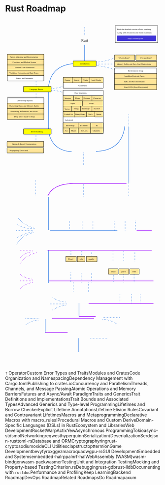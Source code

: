 # Rust Roadmap

<link href="style/main.css" rel="stylesheet">

<svg xmlns="http://www.w3.org/2000/svg" xmlns:xlink="http://www.w3.org/1999/xlink" viewBox="114 164 1349 3053" style="font-family: balsamiq"><path d="M370 1981Q282.6173623453262 1959.3298495166546 223 1887" fill="none" stroke="rgb(43,120,228)" stroke-width="4" stroke-linecap="round" stroke-linejoin="round" stroke-dasharray="0.8 12"></path><path d="M754 2940Q753.9843182390479 2991.8340280064426 754 3056.7794971141675" fill="none" stroke="rgb(43,120,228)" stroke-width="4" stroke-linecap="round" stroke-linejoin="round" stroke-dasharray="undefined"></path><path d="M856.1634036274464 2939.284424534148Q919.3592018825486 2939.027585267256 998.5402181279353 2938.6627039996583" fill="none" stroke="rgb(43,120,228)" stroke-width="4" stroke-linecap="round" stroke-linejoin="round" stroke-dasharray="0.8 12"></path><path d="M462.45735102322453 2888Q558.879652780037 2888 655.3019545368494 2888" fill="none" stroke="rgb(153,0,255)" stroke-width="4" stroke-linecap="round" stroke-linejoin="round" stroke-dasharray="undefined"></path><path d="M462 2772Q461.98431823904787 2823.8340280064426 462 2888.7794971141675" fill="none" stroke="rgb(43,120,228)" stroke-width="4" stroke-linecap="round" stroke-linejoin="round" stroke-dasharray="undefined"></path><path d="M402.8416897816994 2780.353408413874Q344.51742073554163 2783.0594923142744 292.9819881231268 2822.491376173327" fill="none" stroke="rgb(43,120,228)" stroke-width="4" stroke-linecap="round" stroke-linejoin="round" stroke-dasharray="0.8 12"></path><path d="M407.3564720416407 2763.7992067940895Q355.04670294938836 2765.942104849148 289.506625223029 2768.6627039996583" fill="none" stroke="rgb(43,120,228)" stroke-width="4" stroke-linecap="round" stroke-linejoin="round" stroke-dasharray="0.8 12"></path><path d="M521.4573510232245 2768Q703.2364660256287 2768 885.015581028033 2768" fill="none" stroke="rgb(153,0,255)" stroke-width="4" stroke-linecap="round" stroke-linejoin="round" stroke-dasharray="undefined"></path><path d="M758.2544277690694 2750Q828.6350043985511 2750 899.015581028033 2750" fill="none" stroke="rgb(153,0,255)" stroke-width="4" stroke-linecap="round" stroke-linejoin="round" stroke-dasharray="undefined"></path><path d="M963.1535487874855 2774.3336987339526Q1025.55171998833 2774.597801145702 1092.5773069058039 2819.481521333366" fill="none" stroke="rgb(43,120,228)" stroke-width="4" stroke-linecap="round" stroke-linejoin="round" stroke-dasharray="0.8 12"></path><path d="M966.1634036274464 2759.284424534148Q1029.3592018825484 2759.027585267256 1108.5402181279353 2758.6627039996583" fill="none" stroke="rgb(43,120,228)" stroke-width="4" stroke-linecap="round" stroke-linejoin="round" stroke-dasharray="0.8 12"></path><path d="M756 2633Q755.9843182390479 2684.8340280064426 756 2749.7794971141675" fill="none" stroke="rgb(43,120,228)" stroke-width="4" stroke-linecap="round" stroke-linejoin="round" stroke-dasharray="undefined"></path><path d="M635.0793712317483 2652.6821140055463Q583.4607349937739 2656.8890471399313 525.4364760523154 2693.6627039996583" fill="none" stroke="rgb(43,120,228)" stroke-width="4" stroke-linecap="round" stroke-linejoin="round" stroke-dasharray="0.8 12"></path><path d="M636.5842986517288 2622.583565605937Q585.2511366103618 2621.4603373202494 525.4364760523154 2584.6627039996583" fill="none" stroke="rgb(43,120,228)" stroke-width="4" stroke-linecap="round" stroke-linejoin="round" stroke-dasharray="0.8 12"></path><path d="M647.1187905915918 2639.6627039996583Q581.1243014360415 2639.6427381617154 498.43647605231536 2639.6627039996583" fill="none" stroke="rgb(43,120,228)" stroke-width="4" stroke-linecap="round" stroke-linejoin="round" stroke-dasharray="0.8 12"></path><path d="M1287.7888484792786 2635.6627039996583Q1287.8007881932717 2596.1975271364768 1287.7888484792786 2546.749615728162" fill="none" stroke="rgb(43,120,228)" stroke-width="4" stroke-linecap="round" stroke-linejoin="round" stroke-dasharray="0.8 12"></path><path d="M1211.7888484792786 2635.6627039996583Q1211.8007881932717 2596.1975271364768 1211.7888484792786 2546.749615728162" fill="none" stroke="rgb(43,120,228)" stroke-width="4" stroke-linecap="round" stroke-linejoin="round" stroke-dasharray="0.8 12"></path><path d="M1111.7888484792786 2635.6627039996583Q1111.8007881932717 2596.1975271364768 1111.7888484792786 2546.749615728162" fill="none" stroke="rgb(43,120,228)" stroke-width="4" stroke-linecap="round" stroke-linejoin="round" stroke-dasharray="0.8 12"></path><path d="M841.2544277690694 2636Q1121.5013556560707 2636 1401.748283543072 2636" fill="none" stroke="rgb(153,0,255)" stroke-width="4" stroke-linecap="round" stroke-linejoin="round" stroke-dasharray="undefined"></path><path d="M1144.7888484792786 2450.6627039996583Q1144.8007881932717 2411.1975271364768 1144.7888484792786 2361.749615728162" fill="none" stroke="rgb(43,120,228)" stroke-width="4" stroke-linecap="round" stroke-linejoin="round" stroke-dasharray="0.8 12"></path><path d="M1234.7888484792786 2447.6627039996583Q1234.8007881932717 2408.1975271364768 1234.7888484792786 2358.749615728162" fill="none" stroke="rgb(43,120,228)" stroke-width="4" stroke-linecap="round" stroke-linejoin="round" stroke-dasharray="0.8 12"></path><path d="M1054.7888484792786 2443.6627039996583Q1054.8007881932717 2404.1975271364768 1054.7888484792786 2354.749615728162" fill="none" stroke="rgb(43,120,228)" stroke-width="4" stroke-linecap="round" stroke-linejoin="round" stroke-dasharray="0.8 12"></path><g class="clickable-group" data-group-id="100-gui-dev:druid"><rect x="1011.35" y="2333.35" width="84.3" height="47.3" rx="2" fill="rgb(255,229,153)" fill-opacity="1" stroke="rgb(0,0,0)" stroke-width="2.7"></rect><text x="1036" y="2363.5" fill="rgb(0,0,0)" font-style="normal" font-weight="normal" font-size="17px"><tspan>druid</tspan></text></g><g class="clickable-group" data-group-id="101-gui-dev:gtk-rs"><rect x="1102.35" y="2334.35" width="86.3" height="47.3" rx="2" fill="rgb(255,229,153)" fill-opacity="1" stroke="rgb(0,0,0)" stroke-width="2.7"></rect><text x="1124" y="2364.5" fill="rgb(0,0,0)" font-style="normal" font-weight="normal" font-size="17px"><tspan>gtk-rs</tspan></text></g><g class="clickable-group" data-group-id="102-gui-dev:relm"><rect x="1196.35" y="2334.35" width="83.3" height="47.3" rx="2" fill="rgb(255,229,153)" fill-opacity="1" stroke="rgb(0,0,0)" stroke-width="2.7"></rect><text x="1220" y="2364.5" fill="rgb(0,0,0)" font-style="normal" font-weight="normal" font-size="17px"><tspan>relm</tspan></text></g><path d="M838.7888484792786 2533.6627039996583Q838.8007881932716 2494.1975271364768 838.7888484792786 2444.749615728162" fill="none" stroke="rgb(43,120,228)" stroke-width="4" stroke-linecap="round" stroke-linejoin="round" stroke-dasharray="0.8 12"></path><path d="M705.7888484792786 2529.6627039996583Q705.8007881932716 2490.1975271364768 705.7888484792786 2440.749615728162" fill="none" stroke="rgb(43,120,228)" stroke-width="4" stroke-linecap="round" stroke-linejoin="round" stroke-dasharray="0.8 12"></path><path d="M774.7888484792786 2452.6627039996583Q774.8007881932716 2413.1975271364768 774.7888484792786 2363.749615728162" fill="none" stroke="rgb(43,120,228)" stroke-width="4" stroke-linecap="round" stroke-linejoin="round" stroke-dasharray="0.8 12"></path><path d="M864.7888484792786 2449.6627039996583Q864.8007881932716 2410.1975271364768 864.7888484792786 2360.749615728162" fill="none" stroke="rgb(43,120,228)" stroke-width="4" stroke-linecap="round" stroke-linejoin="round" stroke-dasharray="0.8 12"></path><path d="M684.7888484792786 2445.6627039996583Q684.8007881932716 2406.1975271364768 684.7888484792786 2356.749615728162" fill="none" stroke="rgb(43,120,228)" stroke-width="4" stroke-linecap="round" stroke-linejoin="round" stroke-dasharray="0.8 12"></path><path d="M498.7684053373592 2440Q950.2583444402155 2440 1401.748283543072 2440" fill="none" stroke="rgb(153,0,255)" stroke-width="4" stroke-linecap="round" stroke-linejoin="round" stroke-dasharray="undefined"></path><path d="M246.78726083088256 2503.0111918046136Q283.1714966177284 2466.2455354877925 357.92324584081643 2451.980610182584" fill="none" stroke="rgb(153,0,255)" stroke-width="4" stroke-linecap="round" stroke-linejoin="round" stroke-dasharray="0.8 12"></path><path d="M246.78726083088256 2383.703443191008Q290.20089733485577 2421.257738814955 359.5575985615507 2424.562261209366" fill="none" stroke="rgb(153,0,255)" stroke-width="4" stroke-linecap="round" stroke-linejoin="round" stroke-dasharray="0.8 12"></path><path d="M247 2439Q301.98785896360255 2439 357 2439" fill="none" stroke="rgb(153,0,255)" stroke-width="4" stroke-linecap="round" stroke-linejoin="round" stroke-dasharray="0.8 12"></path><path d="M490 2172Q489.96200932434436 2297.573253662477 490 2454.9103192958723" fill="none" stroke="rgb(43,120,228)" stroke-width="4" stroke-linecap="round" stroke-linejoin="round" stroke-dasharray="undefined"></path><path d="M250.05596627235118 2285.6422799469487Q295.43686985896994 2214.1284388882063 390.61030025550286 2192.4841748650924" fill="none" stroke="rgb(153,0,255)" stroke-width="4" stroke-linecap="round" stroke-linejoin="round" stroke-dasharray="0.8 12"></path><path d="M246.78726083088256 2233.3429928834503Q293.3465737698519 2189.014395435564 349.7514822371448 2187.581116702889" fill="none" stroke="rgb(153,0,255)" stroke-width="4" stroke-linecap="round" stroke-linejoin="round" stroke-dasharray="0.8 12"></path><path d="M246 2173Q300.98785896360255 2173 356 2173" fill="none" stroke="rgb(153,0,255)" stroke-width="4" stroke-linecap="round" stroke-linejoin="round" stroke-dasharray="0.8 12"></path><path d="M775.7888484792786 2260.6627039996583Q775.8007881932716 2221.1975271364768 775.7888484792786 2171.749615728162" fill="none" stroke="rgb(43,120,228)" stroke-width="4" stroke-linecap="round" stroke-linejoin="round" stroke-dasharray="0.8 12"></path><path d="M865.7888484792786 2266.6627039996583Q865.8007881932716 2227.1975271364768 865.7888484792786 2177.749615728162" fill="none" stroke="rgb(43,120,228)" stroke-width="4" stroke-linecap="round" stroke-linejoin="round" stroke-dasharray="0.8 12"></path><path d="M685.7888484792786 2262.6627039996583Q685.8007881932716 2223.1975271364768 685.7888484792786 2173.749615728162" fill="none" stroke="rgb(43,120,228)" stroke-width="4" stroke-linecap="round" stroke-linejoin="round" stroke-dasharray="0.8 12"></path><g class="clickable-group" data-group-id="100-database-orm:diesel"><rect x="641.35" y="2225.35" width="91.3" height="47.3" rx="2" fill="rgb(255,229,153)" fill-opacity="1" stroke="rgb(0,0,0)" stroke-width="2.7"></rect><text x="662" y="2254.5" fill="rgb(0,0,0)" font-style="normal" font-weight="normal" font-size="17px"><tspan>Diesel</tspan></text></g><g class="clickable-group" data-group-id="101-database-orm:sqlx"><rect x="741.35" y="2225.35" width="66.3" height="47.3" rx="2" fill="rgb(255,229,153)" fill-opacity="1" stroke="rgb(0,0,0)" stroke-width="2.7"></rect><text x="761" y="2254.5" fill="rgb(0,0,0)" font-style="normal" font-weight="normal" font-size="17px"><tspan>sqlx</tspan></text></g><g class="clickable-group" data-group-id="102-database-orm:rusqlite"><rect x="820.35" y="2225.35" width="92.3" height="47.3" rx="2" fill="rgb(255,229,153)" fill-opacity="1" stroke="rgb(0,0,0)" stroke-width="2.7"></rect><text x="838" y="2254.5" fill="rgb(0,0,0)" font-style="normal" font-weight="normal" font-size="17px"><tspan>rusqlite</tspan></text></g><path d="M1144.7888484792786 2260.6627039996583Q1144.8007881932717 2221.1975271364768 1144.7888484792786 2171.749615728162" fill="none" stroke="rgb(43,120,228)" stroke-width="4" stroke-linecap="round" stroke-linejoin="round" stroke-dasharray="0.8 12"></path><path d="M1241.7888484792786 2266.6627039996583Q1241.8007881932717 2227.1975271364768 1241.7888484792786 2177.749615728162" fill="none" stroke="rgb(43,120,228)" stroke-width="4" stroke-linecap="round" stroke-linejoin="round" stroke-dasharray="0.8 12"></path><path d="M1051.7888484792786 2262.6627039996583Q1051.8007881932717 2223.1975271364768 1051.7888484792786 2173.749615728162" fill="none" stroke="rgb(43,120,228)" stroke-width="4" stroke-linecap="round" stroke-linejoin="round" stroke-dasharray="0.8 12"></path><path d="M483.7684053373592 2173Q935.2583444402155 2173 1386.748283543072 2173" fill="none" stroke="rgb(153,0,255)" stroke-width="4" stroke-linecap="round" stroke-linejoin="round" stroke-dasharray="undefined"></path><path d="M1258.9195998760458 1999Q1322.833941709559 1999 1386.748283543072 1999" fill="none" stroke="rgb(153,0,255)" stroke-width="4" stroke-linecap="round" stroke-linejoin="round" stroke-dasharray="undefined"></path><path d="M1246.7888484792786 1994.662703999658Q1246.8007881932717 1955.1975271364765 1246.7888484792786 1905.7496157281619" fill="none" stroke="rgb(43,120,228)" stroke-width="4" stroke-linecap="round" stroke-linejoin="round" stroke-dasharray="0.8 12"></path><path d="M1156.7888484792786 1997.662703999658Q1156.8007881932717 1958.1975271364765 1156.7888484792786 1908.7496157281619" fill="none" stroke="rgb(43,120,228)" stroke-width="4" stroke-linecap="round" stroke-linejoin="round" stroke-dasharray="0.8 12"></path><path d="M1061.7888484792786 2001.662703999658Q1061.8007881932717 1962.1975271364765 1061.7888484792786 1912.7496157281619" fill="none" stroke="rgb(43,120,228)" stroke-width="4" stroke-linecap="round" stroke-linejoin="round" stroke-dasharray="0.8 12"></path><path d="M876.7888484792786 1997.662703999658Q876.8007881932716 1958.1975271364765 876.7888484792786 1908.7496157281619" fill="none" stroke="rgb(43,120,228)" stroke-width="4" stroke-linecap="round" stroke-linejoin="round" stroke-dasharray="0.8 12"></path><path d="M782.7888484792786 1997.662703999658Q782.8007881932716 1958.1975271364765 782.7888484792786 1908.7496157281619" fill="none" stroke="rgb(43,120,228)" stroke-width="4" stroke-linecap="round" stroke-linejoin="round" stroke-dasharray="0.8 12"></path><path d="M674.7888484792786 1997.662703999658Q674.8007881932716 1958.1975271364765 674.7888484792786 1908.7496157281619" fill="none" stroke="rgb(43,120,228)" stroke-width="4" stroke-linecap="round" stroke-linejoin="round" stroke-dasharray="0.8 12"></path><path d="M1087.661735648691 1998.9077208100184Q829.927823346783 1998.8297465186615 507 1998.9077208100184" fill="none" stroke="rgb(43,120,228)" stroke-width="4" stroke-linecap="round" stroke-linejoin="round" stroke-dasharray="undefined"></path><path d="M357.92324584081643 2019.6917170625015Q254.67529510414943 2044.2153836398602 216 2121" fill="none" stroke="rgb(43,120,228)" stroke-width="4" stroke-linecap="round" stroke-linejoin="round" stroke-dasharray="0.8 12"></path><path d="M353.02018767861347 2013.1543061795646Q283.0666815120215 2023.143346018304 220 2063" fill="none" stroke="rgb(43,120,228)" stroke-width="4" stroke-linecap="round" stroke-linejoin="round" stroke-dasharray="0.8 12"></path><path d="M354 1999Q292.0090794643519 2001.644641968984 212 2001" fill="none" stroke="rgb(43,120,228)" stroke-width="4" stroke-linecap="round" stroke-linejoin="round" stroke-dasharray="0.8 12"></path><path d="M357.92324584081643 1982.1016044856124Q282.7502144594085 1988.3838906729122 216 1947" fill="none" stroke="rgb(43,120,228)" stroke-width="4" stroke-linecap="round" stroke-linejoin="round" stroke-dasharray="0.8 12"></path><path d="M490 1711Q489.96200932434436 1836.5732536624769 490 1993.9103192958723" fill="none" stroke="rgb(43,120,228)" stroke-width="4" stroke-linecap="round" stroke-linejoin="round" stroke-dasharray="undefined"></path><path d="M379.78884847927867 1691.662703999658Q379.80695197783245 1631.8239362799552 379.78884847927867 1556.8489248858714" fill="none" stroke="rgb(43,120,228)" stroke-width="4" stroke-linecap="round" stroke-linejoin="round" stroke-dasharray="0.8 12"></path><path d="M485.82574646249856 1697.4809764123827Q533.5565279246206 1595.2817603796416 699 1592" fill="none" stroke="rgb(153,0,255)" stroke-width="4" stroke-linecap="round" stroke-linejoin="round" stroke-dasharray="undefined"></path><path d="M794.7888484792786 1701.844680721926Q794.8030821431155 1654.797150013699 794.7888484792786 1595.8489248858714" fill="none" stroke="rgb(43,120,228)" stroke-width="4" stroke-linecap="round" stroke-linejoin="round" stroke-dasharray="0.8 12"></path><path d="M674.9195998760458 1592Q920.9597999380229 1592 1167 1592" fill="none" stroke="rgb(153,0,255)" stroke-width="4" stroke-linecap="round" stroke-linejoin="round" stroke-dasharray="undefined"></path><path d="M1188.7888484792786 1695.9786052007807Q1188.803771553315 1646.6523184455075 1188.7888484792786 1584.8489248858714" fill="none" stroke="rgb(43,120,228)" stroke-width="4" stroke-linecap="round" stroke-linejoin="round" stroke-dasharray="0.8 12"></path><path d="M1189 1100Q1188.9349124213584 1315.1385539214548 1189 1584.6965034956197" fill="none" stroke="rgb(43,120,228)" stroke-width="4" stroke-linecap="round" stroke-linejoin="round" stroke-dasharray="undefined"></path><path d="M1154.3216248047888 1093.6846144050496Q1127.8545947489904 1303.3892148522145 905 1312.1384074012913" fill="none" stroke="rgb(43,120,228)" stroke-width="4" stroke-linecap="round" stroke-linejoin="round" stroke-dasharray="undefined"></path><path d="M1188.7888484792786 1093.9786052007807Q1188.803771553315 1044.6523184455075 1188.7888484792786 982.8489248858713" fill="none" stroke="rgb(43,120,228)" stroke-width="4" stroke-linecap="round" stroke-linejoin="round" stroke-dasharray="0.8 12"></path><path d="M795.7888484792786 1427.9786052007807Q795.8037715533152 1378.6523184455075 795.7888484792786 1316.8489248858714" fill="none" stroke="rgb(43,120,228)" stroke-width="4" stroke-linecap="round" stroke-linejoin="round" stroke-dasharray="0.8 12"></path><path d="M493.52211585983116 1152.0361614695616Q529.5470521239776 1303.851434704452 690.4948601868035 1314.8475811346607" fill="none" stroke="rgb(43,120,228)" stroke-width="4" stroke-linecap="round" stroke-linejoin="round" stroke-dasharray="undefined"></path><path d="M381.78884847927867 1247.9786052007807Q381.80377155331524 1198.6523184455075 381.78884847927867 1136.8489248858714" fill="none" stroke="rgb(43,120,228)" stroke-width="4" stroke-linecap="round" stroke-linejoin="round" stroke-dasharray="0.8 12"></path><path d="M492 788Q491.9536530115815 941.1939622744541 492 1133.1384074012913" fill="none" stroke="rgb(43,120,228)" stroke-width="4" stroke-linecap="round" stroke-linejoin="round" stroke-dasharray="undefined"></path><path d="M504.2489525547647 780.4468097498067Q566.0762136000193 779.3512998807404 625.0795576427906 801.7008745116257" fill="none" stroke="rgb(43,120,228)" stroke-width="4" stroke-linecap="round" stroke-linejoin="round" stroke-dasharray="0.8 12"></path><path d="M494.2489525547647 762.4468097498067Q571.2238023047556 767.8334497783549 626.5332310326576 739.1929187473465" fill="none" stroke="rgb(43,120,228)" stroke-width="4" stroke-linecap="round" stroke-linejoin="round" stroke-dasharray="0.8 12"></path><g class="clickable-group done" data-group-id="100-language-basics:data-structures:integers"><rect x="617.35" y="825.35" width="92.3" height="47.3" rx="2" fill="rgb(255,229,153)" fill-opacity="1" stroke="rgb(0,0,0)" stroke-width="2.7"></rect><text x="631" y="854.5" fill="rgb(0,0,0)" font-style="normal" font-weight="normal" font-size="17px"><tspan>Integers</tspan></text></g><g class="clickable-group done" data-group-id="101-language-basics:data-structures:floats"><rect x="708.35" y="825.35" width="77.3" height="47.3" rx="2" fill="rgb(255,229,153)" fill-opacity="1" stroke="rgb(0,0,0)" stroke-width="2.7"></rect><text x="723" y="854.5" fill="rgb(0,0,0)" font-style="normal" font-weight="normal" font-size="17px"><tspan>Floats</tspan></text></g><g class="clickable-group done" data-group-id="102-language-basics:data-structures:boolean"><rect x="783.35" y="825.35" width="86.3" height="47.3" rx="2" fill="rgb(255,229,153)" fill-opacity="1" stroke="rgb(0,0,0)" stroke-width="2.7"></rect><text x="795" y="854.5" fill="rgb(0,0,0)" font-style="normal" font-weight="normal" font-size="17px"><tspan>Boolean</tspan></text></g><g class="clickable-group done" data-group-id="103-language-basics:data-structures:character"><rect x="868.35" y="825.35" width="98.3" height="47.3" rx="2" fill="rgb(255,229,153)" fill-opacity="1" stroke="rgb(0,0,0)" stroke-width="2.7"></rect><text x="880" y="854.5" fill="rgb(0,0,0)" font-style="normal" font-weight="normal" font-size="17px"><tspan>Character</tspan></text></g><path d="M382.78884847927867 882.4468097498067Q382.8188743713787 783.2001156585675 382.78884847927867 658.8489248858713" fill="none" stroke="rgb(43,120,228)" stroke-width="4" stroke-linecap="round" stroke-linejoin="round" stroke-dasharray="0.8 12"></path><path d="M490.3290599928851 752.9533784757213Q512.0599950183354 555.130723671213 730.4011516807963 546.3458813867311" fill="none" stroke="rgb(43,120,228)" stroke-width="4" stroke-linecap="round" stroke-linejoin="round" stroke-dasharray="undefined"></path><path d="M1074 606Q1001.7369878942461 571.8664381308557 876.6666666666666 562" fill="none" stroke="rgb(43,120,228)" stroke-width="4" stroke-linecap="round" stroke-linejoin="round" stroke-dasharray="0.8 12"></path><path d="M1071.3333333333333 494Q998.44314357353 530.5785280649723 892.6666666666666 535.3333333333334" fill="none" stroke="rgb(43,120,228)" stroke-width="4" stroke-linecap="round" stroke-linejoin="round" stroke-dasharray="0.8 12"></path><path d="M1090 551.1591837857379Q1002.7070610865221 551.1327743583116 893.3333333333334 551.1591837857379" fill="none" stroke="rgb(43,120,228)" stroke-width="4" stroke-linecap="round" stroke-linejoin="round" stroke-dasharray="0.8 12"></path><text x="776" y="355.5" fill="rgb(0,0,0)" font-style="normal" font-weight="normal" font-size="32px"><tspan>Rust</tspan></text><g><rect x="1070.35" y="217.35" width="370.3" height="148.3" rx="2" fill="rgb(255,255,255)" fill-opacity="1" stroke="rgb(0,0,0)" stroke-width="2.7"></rect><text x="1087" y="254.5" fill="rgb(0,0,0)" font-style="normal" font-weight="normal" font-size="18px"><tspan>Find the detailed version of this roadmap</tspan></text><g class="clickable-group" data-group-id="ext_link:roadmap.sh"><rect x="1088.35" y="305.35" width="336.3" height="44.3" rx="2" fill="rgb(65,53,214)" fill-opacity="1" stroke="rgb(65,53,214)" stroke-width="2.7"></rect><text x="1179" y="335" fill="rgb(255,255,255)" font-style="normal" font-weight="normal" font-size="18px"><tspan>https://roadmap.sh</tspan></text></g><text x="1087" y="283.5" fill="rgb(0,0,0)" font-style="normal" font-weight="normal" font-size="18px"><tspan>Along with resources and more roadmaps</tspan></text></g><path d="M805 233Q804.9900415173787 265.91647339024644 805 307.1591837857379" fill="none" stroke="rgb(43,120,228)" stroke-width="4" stroke-linecap="round" stroke-linejoin="round" stroke-dasharray="0.8 12"></path><path d="M805 385Q804.9779613492987 457.8459030312667 805 549.118210565488" fill="none" stroke="rgb(43,120,228)" stroke-width="4" stroke-linecap="round" stroke-linejoin="round" stroke-dasharray="undefined"></path><path d="M854.5784149280623 169.15918378573792Q809.9354381636736 169.14567759073944 754 169.15918378573792" fill="none" stroke="rgb(255,255,255)" stroke-width="4" stroke-linecap="round" stroke-linejoin="round" stroke-dasharray="0.8 12"></path><g class="clickable-group done" data-group-id="100-introduction"><rect x="704.35" y="524.35" width="201.3" height="47.3" rx="2" fill="rgb(255,255,0)" fill-opacity="1" stroke="rgb(0,0,0)" stroke-width="2.7"></rect><text x="763" y="554.5" fill="rgb(0,0,0)" font-style="normal" font-weight="normal" font-size="17px"><tspan>Introduction</tspan></text></g><g class="clickable-group done" data-group-id="100-introduction:what-is-rust"><rect x="1064.35" y="472.35" width="177.3" height="47.3" rx="2" fill="rgb(255,229,153)" fill-opacity="1" stroke="rgb(0,0,0)" stroke-width="2.7"></rect><text x="1100" y="503" fill="rgb(0,0,0)" font-style="normal" font-weight="normal" font-size="17px"><tspan>What is Rust?</tspan></text></g><g class="clickable-group done" data-group-id="102-introduction:memory-safety"><rect x="1064.35" y="528.35" width="367.3" height="47.3" rx="2" fill="rgb(255,229,153)" fill-opacity="1" stroke="rgb(0,0,0)" stroke-width="2.7"></rect><text x="1084" y="558" fill="rgb(0,0,0)" font-style="normal" font-weight="normal" font-size="17px"><tspan>Memory Safety and Zero-Cost Abstractions</tspan></text></g><rect x="1064.35" y="585.35" width="367.3" height="186.3" rx="2" fill="rgb(255,255,255)" fill-opacity="1" stroke="rgb(0,0,0)" stroke-width="2.7"></rect><g class="clickable-group done" data-group-id="101-language-basics"><rect x="273.35" y="746.35" width="240.3" height="47.3" rx="2" fill="rgb(255,255,0)" fill-opacity="1" stroke="rgb(0,0,0)" stroke-width="2.7"></rect><text x="327" y="776.5" fill="rgb(0,0,0)" font-style="normal" font-weight="normal" font-size="17px"><tspan>Language Basics</tspan></text></g><g class="clickable-group done" data-group-id="101-introduction:why-rust"><rect x="1250.35" y="472.35" width="181.3" height="47.3" rx="2" fill="rgb(255,229,153)" fill-opacity="1" stroke="rgb(0,0,0)" stroke-width="2.7"></rect><text x="1285" y="503" fill="rgb(0,0,0)" font-style="normal" font-weight="normal" font-size="17px"><tspan>Why use Rust?</tspan></text></g><text x="1183" y="615.5" fill="rgb(0,0,0)" font-style="normal" font-weight="normal" font-size="17px"><tspan>Environment Setup</tspan></text><g class="clickable-group done" data-group-id="103-introduction:installing-rust"><rect x="1064.35" y="633.35" width="367.3" height="47.3" rx="2" fill="rgb(255,229,153)" fill-opacity="1" stroke="rgb(0,0,0)" stroke-width="2.7"></rect><text x="1151" y="662.5" fill="rgb(0,0,0)" font-style="normal" font-weight="normal" font-size="17px"><tspan>Installing Rust and Cargo</tspan></text></g><g class="clickable-group done" data-group-id="104-introduction:ides-and-rust"><rect x="1064.35" y="680.35" width="367.3" height="47.3" rx="2" fill="rgb(255,229,153)" fill-opacity="1" stroke="rgb(0,0,0)" stroke-width="2.7"></rect><text x="1149" y="709.5" fill="rgb(0,0,0)" font-style="normal" font-weight="normal" font-size="17px"><tspan>IDEs and Rust Toolchains</tspan></text></g><g class="clickable-group done" data-group-id="105-introduction:rust-repl"><rect x="1064.35" y="727.35" width="367.3" height="47.3" rx="2" fill="rgb(255,229,153)" fill-opacity="1" stroke="rgb(0,0,0)" stroke-width="2.7"></rect><text x="1149" y="757" fill="rgb(0,0,0)" font-style="normal" font-weight="normal" font-size="17px"><tspan>Rust REPL (Rust Playground)</tspan></text></g><g class="clickable-group done" data-group-id="100-language-basics:syntax"><rect x="132.35" y="651.35" width="318.3" height="47.3" rx="2" fill="rgb(255,255,255)" fill-opacity="1" stroke="rgb(0,0,0)" stroke-width="2.7"></rect><text x="207" y="681.5" fill="rgb(0,0,0)" font-style="normal" font-weight="normal" font-size="17px"><tspan>Syntax and Semantics</tspan></text></g><g class="clickable-group done" data-group-id="101-language-basics:syntax:variables"><rect x="132.35" y="604.35" width="318.3" height="47.3" rx="2" fill="rgb(255,229,153)" fill-opacity="1" stroke="rgb(0,0,0)" stroke-width="2.7"></rect><text x="151" y="635" fill="rgb(0,0,0)" font-style="normal" font-weight="normal" font-size="17px"><tspan>Variables, Constants, and Data Types</tspan></text></g><g class="clickable-group done" data-group-id="102-language-basics:syntax:control-flow"><rect x="132.35" y="557.35" width="318.3" height="47.3" rx="2" fill="rgb(255,229,153)" fill-opacity="1" stroke="rgb(0,0,0)" stroke-width="2.7"></rect><text x="200" y="587.5" fill="rgb(0,0,0)" font-style="normal" font-weight="normal" font-size="17px"><tspan>Control Flow Constructs</tspan></text></g><g class="clickable-group done" data-group-id="103-language-basics:syntax:functions"><rect x="132.35" y="512.35" width="318.3" height="47.3" rx="2" fill="rgb(255,229,153)" fill-opacity="1" stroke="rgb(0,0,0)" stroke-width="2.7"></rect><text x="178" y="542.5" fill="rgb(0,0,0)" font-style="normal" font-weight="normal" font-size="17px"><tspan>Functions and Method Syntax</tspan></text></g><g class="clickable-group done" data-group-id="101-language-basics:ownership"><rect x="132.35" y="845.35" width="318.3" height="47.3" rx="2" fill="rgb(255,255,255)" fill-opacity="1" stroke="rgb(0,0,0)" stroke-width="2.7"></rect><text x="216" y="875.5" fill="rgb(0,0,0)" font-style="normal" font-weight="normal" font-size="17px"><tspan>Onwnership System</tspan></text></g><g class="clickable-group done" data-group-id="100-language-basics:ownership:rules"><rect x="132.35" y="892.35" width="318.3" height="47.3" rx="2" fill="rgb(255,229,153)" fill-opacity="1" stroke="rgb(0,0,0)" stroke-width="2.7"></rect><text x="151" y="922.5" fill="rgb(0,0,0)" font-style="normal" font-weight="normal" font-size="17px"><tspan>Ownership Rules and Memory Safety</tspan></text></g><g class="clickable-group done" data-group-id="101-language-basics:ownership:borrowing"><rect x="132.35" y="939.35" width="318.3" height="47.3" rx="2" fill="rgb(255,229,153)" fill-opacity="1" stroke="rgb(0,0,0)" stroke-width="2.7"></rect><text x="161" y="969.5" fill="rgb(0,0,0)" font-style="normal" font-weight="normal" font-size="17px"><tspan>Borrowing, References, and Slices</tspan></text></g><g class="clickable-group done" data-group-id="102-language-basics:ownership:stack-heap"><rect x="132.35" y="986.35" width="318.3" height="47.3" rx="2" fill="rgb(255,229,153)" fill-opacity="1" stroke="rgb(0,0,0)" stroke-width="2.7"></rect><text x="192" y="1016.5" fill="rgb(0,0,0)" font-style="normal" font-weight="normal" font-size="17px"><tspan>Deep Dive: Stack vs Heap</tspan></text></g><g class="clickable-group done" data-group-id="104-language-basics:syntax:pattern-matching"><rect x="132.35" y="466.35" width="318.3" height="47.3" rx="2" fill="rgb(255,229,153)" fill-opacity="1" stroke="rgb(0,0,0)" stroke-width="2.7"></rect><text x="154" y="497" fill="rgb(0,0,0)" font-style="normal" font-weight="normal" font-size="17px"><tspan>Pattern Matching and Destructuring</tspan></text></g><g class="clickable-group done" data-group-id="103-language-basics:data-structures"><rect x="617.35" y="779.35" width="349.3" height="47.3" rx="2" fill="rgb(255,255,255)" fill-opacity="1" stroke="rgb(0,0,0)" stroke-width="2.7"></rect><text x="717" y="809.5" fill="rgb(0,0,0)" font-style="normal" font-weight="normal" font-size="17px"><tspan>Data Structures</tspan></text></g><g class="clickable-group done" data-group-id="104-language-basics:data-structures:tuple"><rect x="617.35" y="871.35" width="168.3" height="47.3" rx="2" fill="rgb(255,229,153)" fill-opacity="1" stroke="rgb(0,0,0)" stroke-width="2.7"></rect><text x="680" y="900.5" fill="rgb(0,0,0)" font-style="normal" font-weight="normal" font-size="17px"><tspan>Tuple</tspan></text></g><g class="clickable-group done" data-group-id="105-language-basics:data-structures:array"><rect x="785.35" y="872.35" width="181.3" height="47.3" rx="2" fill="rgb(255,229,153)" fill-opacity="1" stroke="rgb(0,0,0)" stroke-width="2.7"></rect><text x="843" y="901" fill="rgb(0,0,0)" font-style="normal" font-weight="normal" font-size="17px"><tspan>Array</tspan></text></g><g class="clickable-group done" data-group-id="112-language-basics:data-structures:stack"><rect x="821.35" y="964.35" width="74.3" height="47.3" rx="2" fill="rgb(255,229,153)" fill-opacity="1" stroke="rgb(0,0,0)" stroke-width="2.7"></rect><text x="836" y="993.5" fill="rgb(0,0,0)" font-style="normal" font-weight="normal" font-size="17px"><tspan>Stack</tspan></text></g><rect x="617.35" y="1011.35" width="350.3" height="127.3" rx="2" fill="rgb(255,255,255)" fill-opacity="1" stroke="rgb(0,0,0)" stroke-width="2.7"></rect><text x="634" y="1045" fill="rgb(0,0,0)" font-style="normal" font-weight="normal" font-size="17px"><tspan>Advanced</tspan></text><g class="clickable-group done" data-group-id="106-language-basics:data-structures:vector"><rect x="617.35" y="917.35" width="76.3" height="47.3" rx="2" fill="rgb(255,229,153)" fill-opacity="1" stroke="rgb(0,0,0)" stroke-width="2.7"></rect><text x="631" y="947" fill="rgb(0,0,0)" font-style="normal" font-weight="normal" font-size="17px"><tspan>Vector</tspan></text></g><g class="clickable-group done" data-group-id="107-language-basics:data-structures:string"><rect x="693.35" y="917.35" width="78.3" height="47.3" rx="2" fill="rgb(255,229,153)" fill-opacity="1" stroke="rgb(0,0,0)" stroke-width="2.7"></rect><text x="710" y="946.5" fill="rgb(0,0,0)" font-style="normal" font-weight="normal" font-size="17px"><tspan>String</tspan></text></g><g class="clickable-group done" data-group-id="108-language-basics:data-structures:hashmap"><rect x="768.35" y="917.35" width="101.3" height="47.3" rx="2" fill="rgb(255,229,153)" fill-opacity="1" stroke="rgb(0,0,0)" stroke-width="2.7"></rect><text x="784" y="946.5" fill="rgb(0,0,0)" font-style="normal" font-weight="normal" font-size="17px"><tspan>Hashmap</tspan></text></g><g class="clickable-group done" data-group-id="109-language-basics:data-structures:hashset"><rect x="868.35" y="917.35" width="98.3" height="47.3" rx="2" fill="rgb(255,229,153)" fill-opacity="1" stroke="rgb(0,0,0)" stroke-width="2.7"></rect><text x="884" y="946.5" fill="rgb(0,0,0)" font-style="normal" font-weight="normal" font-size="17px"><tspan>Hashset</tspan></text></g><g class="clickable-group done" data-group-id="110-language-basics:data-structures:linked-list"><rect x="617.35" y="964.35" width="107.3" height="47.3" rx="2" fill="rgb(255,229,153)" fill-opacity="1" stroke="rgb(0,0,0)" stroke-width="2.7"></rect><text x="628" y="993.5" fill="rgb(0,0,0)" font-style="normal" font-weight="normal" font-size="17px"><tspan>LinkedList</tspan></text></g><g class="clickable-group done" data-group-id="111-language-basics:data-structures:binary-heap"><rect x="714.35" y="964.35" width="107.3" height="47.3" rx="2" fill="rgb(255,229,153)" fill-opacity="1" stroke="rgb(0,0,0)" stroke-width="2.7"></rect><text x="723" y="993.5" fill="rgb(0,0,0)" font-style="normal" font-weight="normal" font-size="17px"><tspan>BinaryHeap</tspan></text></g><g class="clickable-group done" data-group-id="113-language-basics:data-structures:queue"><rect x="893.35" y="964.35" width="74.3" height="47.3" rx="2" fill="rgb(255,229,153)" fill-opacity="1" stroke="rgb(0,0,0)" stroke-width="2.7"></rect><text x="905" y="994" fill="rgb(0,0,0)" font-style="normal" font-weight="normal" font-size="17px"><tspan>Queue</tspan></text></g><g class="clickable-group done" data-group-id="114-language-basics:data-structures:btree-map"><rect x="617.35" y="1062.35" width="132.3" height="47.3" rx="2" fill="rgb(255,229,153)" fill-opacity="1" stroke="rgb(0,0,0)" stroke-width="2.7"></rect><text x="643" y="1091.5" fill="rgb(0,0,0)" font-style="normal" font-weight="normal" font-size="17px"><tspan>BTreeMap</tspan></text></g><g class="clickable-group done" data-group-id="115-language-basics:data-structures:btree-set"><rect x="748.35" y="1062.35" width="109.3" height="47.3" rx="2" fill="rgb(255,229,153)" fill-opacity="1" stroke="rgb(0,0,0)" stroke-width="2.7"></rect><text x="766" y="1091.5" fill="rgb(0,0,0)" font-style="normal" font-weight="normal" font-size="17px"><tspan>BTreeSet</tspan></text></g><g class="clickable-group done" data-group-id="116-language-basics:data-structures:rc"><rect x="857.35" y="1062.35" width="110.3" height="47.3" rx="2" fill="rgb(255,229,153)" fill-opacity="1" stroke="rgb(0,0,0)" stroke-width="2.7"></rect><text x="902" y="1091.5" fill="rgb(0,0,0)" font-style="normal" font-weight="normal" font-size="17px"><tspan>Rc</tspan></text></g><g class="clickable-group done" data-group-id="117-language-basics:data-structures:arc"><rect x="617.35" y="1108.35" width="57.3" height="47.3" rx="2" fill="rgb(255,229,153)" fill-opacity="1" stroke="rgb(0,0,0)" stroke-width="2.7"></rect><text x="633" y="1138" fill="rgb(0,0,0)" font-style="normal" font-weight="normal" font-size="17px"><tspan>Arc</tspan></text></g><g class="clickable-group done" data-group-id="119-language-basics:data-structures:rwlock"><rect x="749.35" y="1108.35" width="107.3" height="47.3" rx="2" fill="rgb(255,229,153)" fill-opacity="1" stroke="rgb(0,0,0)" stroke-width="2.7"></rect><text x="771" y="1137.5" fill="rgb(0,0,0)" font-style="normal" font-weight="normal" font-size="17px"><tspan>RwLock</tspan></text></g><g class="clickable-group done" data-group-id="120-language-basics:data-structures:channels"><rect x="855.35" y="1108.35" width="112.3" height="47.3" rx="2" fill="rgb(255,229,153)" fill-opacity="1" stroke="rgb(0,0,0)" stroke-width="2.7"></rect><text x="875" y="1137.5" fill="rgb(0,0,0)" font-style="normal" font-weight="normal" font-size="17px"><tspan>Channels</tspan></text></g><g class="clickable-group done" data-group-id="118-language-basics:data-structures:mutex"><rect x="674.35" y="1108.35" width="75.3" height="47.3" rx="2" fill="rgb(255,229,153)" fill-opacity="1" stroke="rgb(0,0,0)" stroke-width="2.7"></rect><text x="688" y="1137.5" fill="rgb(0,0,0)" font-style="normal" font-weight="normal" font-size="17px"><tspan>Mutex</tspan></text></g><g class="clickable-group done" data-group-id="100-language-basics:constructs:enums"><rect x="618.35" y="667.35" width="81.3" height="47.3" rx="2" fill="rgb(255,229,153)" fill-opacity="1" stroke="rgb(0,0,0)" stroke-width="2.7"></rect><text x="632" y="696.5" fill="rgb(0,0,0)" font-style="normal" font-weight="normal" font-size="17px"><tspan>Enums</tspan></text></g><g class="clickable-group done" data-group-id="101-language-basics:constructs:structs"><rect x="697.35" y="667.35" width="80.3" height="47.3" rx="2" fill="rgb(255,229,153)" fill-opacity="1" stroke="rgb(0,0,0)" stroke-width="2.7"></rect><text x="711" y="696.5" fill="rgb(0,0,0)" font-style="normal" font-weight="normal" font-size="17px"><tspan>Structs</tspan></text></g><g class="clickable-group done" data-group-id="102-language-basics:constructs:traits"><rect x="775.35" y="667.35" width="75.3" height="47.3" rx="2" fill="rgb(255,229,153)" fill-opacity="1" stroke="rgb(0,0,0)" stroke-width="2.7"></rect><text x="793" y="696.5" fill="rgb(0,0,0)" font-style="normal" font-weight="normal" font-size="17px"><tspan>Traits</tspan></text></g><g class="clickable-group done" data-group-id="103-language-basics:constructs:impl-blocks"><rect x="850.35" y="667.35" width="116.3" height="47.3" rx="2" fill="rgb(255,229,153)" fill-opacity="1" stroke="rgb(0,0,0)" stroke-width="2.7"></rect><text x="864" y="696.5" fill="rgb(0,0,0)" font-style="normal" font-weight="normal" font-size="17px"><tspan>Impl Blocks</tspan></text></g><g class="clickable-group done" data-group-id="102-language-basics:constructs"><rect x="618.35" y="714.35" width="348.3" height="47.3" rx="2" fill="rgb(255,255,255)" fill-opacity="1" stroke="rgb(0,0,0)" stroke-width="2.7"></rect><text x="751" y="744.5" fill="rgb(0,0,0)" font-style="normal" font-weight="normal" font-size="17px"><tspan>Constructs</tspan></text></g><g class="clickable-group done" data-group-id="102-error-handling"><rect x="273.35" y="1115.35" width="240.3" height="47.3" rx="2" fill="rgb(255,255,0)" fill-opacity="1" stroke="rgb(0,0,0)" stroke-width="2.7"></rect><text x="337" y="1145.5" fill="rgb(0,0,0)" font-style="normal" font-weight="normal" font-size="17px"><tspan>Error Handling</tspan></text></g><g class="clickable-group done" data-group-id="100-error-handling:option"><rect x="130.35" y="1224.35" width="318.3" height="47.3" rx="2" fill="rgb(255,229,153)" fill-opacity="1" stroke="rgb(0,0,0)" stroke-width="2.7"></rect><text x="174" y="1254.5" fill="rgb(0,0,0)" font-style="normal" font-weight="normal" font-size="17px"><tspan>Option &amp; Result Enumerations</tspan></text></g><g class="clickable-group done" data-group-id="101-error-handling:propagating"><rect x="130.35" y="1278.35" width="318.3" height="47.3" rx="2" fill="rgb(255,229,153)" fill-opacity="1" stroke="rgb(0,0,0)" stroke-width="2.7"></rect><text x="153" y="1309" fill="rgb(0,0,0)" font-style="normal" font-weight="normal" font-size="17px"><tspan>Propagating Errors and `?` Operator</tspan></text></g><g class="clickable-group done" data-group-id="102-error-handling:custom-error"><rect x="130.35" y="1332.35" width="318.3" height="47.3" rx="2" fill="rgb(255,229,153)" fill-opacity="1" stroke="rgb(0,0,0)" stroke-width="2.7"></rect><text x="174" y="1362.5" fill="rgb(0,0,0)" font-style="normal" font-weight="normal" font-size="17px"><tspan>Custom Error Types and Traits</tspan></text></g><g class="clickable-group done" data-group-id="103-modules-and-crates"><rect x="676.35" y="1288.35" width="240.3" height="47.3" rx="2" fill="rgb(255,255,0)" fill-opacity="1" stroke="rgb(0,0,0)" stroke-width="2.7"></rect><text x="727" y="1318.5" fill="rgb(0,0,0)" font-style="normal" font-weight="normal" font-size="17px"><tspan>Modules and Crates</tspan></text></g><g class="clickable-group done" data-group-id="100-modules-and-crates:code-organization"><rect x="617.35" y="1376.35" width="359.3" height="47.3" rx="2" fill="rgb(255,229,153)" fill-opacity="1" stroke="rgb(0,0,0)" stroke-width="2.7"></rect><text x="652" y="1407" fill="rgb(0,0,0)" font-style="normal" font-weight="normal" font-size="17px"><tspan>Code Organization and Namespacing</tspan></text></g><g class="clickable-group done" data-group-id="101-modules-and-crates:dependency-mgmt"><rect x="617.35" y="1423.35" width="359.3" height="47.3" rx="2" fill="rgb(255,229,153)" fill-opacity="1" stroke="rgb(0,0,0)" stroke-width="2.7"></rect><text x="634" y="1453.5" fill="rgb(0,0,0)" font-style="normal" font-weight="normal" font-size="17px"><tspan>Dependency Management with Cargo.toml</tspan></text></g><g class="clickable-group done" data-group-id="102-modules-and-crates:publishing"><rect x="617.35" y="1470.35" width="359.3" height="47.3" rx="2" fill="rgb(255,229,153)" fill-opacity="1" stroke="rgb(0,0,0)" stroke-width="2.7"></rect><text x="713" y="1501" fill="rgb(0,0,0)" font-style="normal" font-weight="normal" font-size="17px"><tspan>Publishing to crates.io</tspan></text></g><g class="clickable-group done" data-group-id="104-concurrency-parallelism"><rect x="1106.35" y="1062.35" width="277.3" height="47.3" rx="2" fill="rgb(255,255,0)" fill-opacity="1" stroke="rgb(0,0,0)" stroke-width="2.7"></rect><text x="1136" y="1093" fill="rgb(0,0,0)" font-style="normal" font-weight="normal" font-size="17px"><tspan>Concurrency and Parallelism</tspan></text></g><g class="clickable-group done" data-group-id="102-concurrency-parallelism:threads"><rect x="1065.35" y="858.35" width="359.3" height="47.3" rx="2" fill="rgb(255,229,153)" fill-opacity="1" stroke="rgb(0,0,0)" stroke-width="2.7"></rect><text x="1085" y="889" fill="rgb(0,0,0)" font-style="normal" font-weight="normal" font-size="17px"><tspan>Threads, Channels, and Message Passing</tspan></text></g><g class="clickable-group done" data-group-id="101-concurrency-parallelism:atomic-operations"><rect x="1065.35" y="912.35" width="359.3" height="47.3" rx="2" fill="rgb(255,229,153)" fill-opacity="1" stroke="rgb(0,0,0)" stroke-width="2.7"></rect><text x="1090" y="943" fill="rgb(0,0,0)" font-style="normal" font-weight="normal" font-size="17px"><tspan>Atomic Operations and Memory Barriers</tspan></text></g><g class="clickable-group done" data-group-id="100-concurrency-parallelism:futures"><rect x="1065.35" y="965.35" width="359.3" height="47.3" rx="2" fill="rgb(255,229,153)" fill-opacity="1" stroke="rgb(0,0,0)" stroke-width="2.7"></rect><text x="1112" y="996" fill="rgb(0,0,0)" font-style="normal" font-weight="normal" font-size="17px"><tspan>Futures and Async/Await Paradigm</tspan></text></g><g class="clickable-group done" data-group-id="105-traits-generics"><rect x="1146.35" y="1567.35" width="277.3" height="47.3" rx="2" fill="rgb(255,255,0)" fill-opacity="1" stroke="rgb(0,0,0)" stroke-width="2.7"></rect><text x="1209" y="1598" fill="rgb(0,0,0)" font-style="normal" font-weight="normal" font-size="17px"><tspan>Traits and Generics</tspan></text></g><g class="clickable-group done" data-group-id="100-traits-generics:trait-def"><rect x="1011.35" y="1673.35" width="413.3" height="47.3" rx="2" fill="rgb(255,229,153)" fill-opacity="1" stroke="rgb(0,0,0)" stroke-width="2.7"></rect><text x="1075" y="1703.5" fill="rgb(0,0,0)" font-style="normal" font-weight="normal" font-size="17px"><tspan>Trait Definitions and Implementations</tspan></text></g><g class="clickable-group done" data-group-id="101-traits-generics:trait-bounds"><rect x="1011.35" y="1727.35" width="413.3" height="47.3" rx="2" fill="rgb(255,229,153)" fill-opacity="1" stroke="rgb(0,0,0)" stroke-width="2.7"></rect><text x="1084" y="1758" fill="rgb(0,0,0)" font-style="normal" font-weight="normal" font-size="17px"><tspan>Trait Bounds and Associated Types</tspan></text></g><g class="clickable-group done" data-group-id="102-traits-generics:advanced-generics"><rect x="1011.35" y="1780.35" width="413.3" height="47.3" rx="2" fill="rgb(255,229,153)" fill-opacity="1" stroke="rgb(0,0,0)" stroke-width="2.7"></rect><text x="1031" y="1811" fill="rgb(0,0,0)" font-style="normal" font-weight="normal" font-size="17px"><tspan>Advanced Generics and Type-level Programming</tspan></text></g><g class="clickable-group done" data-group-id="106-lifetimes-borrow"><rect x="658.35" y="1568.35" width="277.3" height="47.3" rx="2" fill="rgb(255,255,0)" fill-opacity="1" stroke="rgb(0,0,0)" stroke-width="2.7"></rect><text x="681" y="1598.5" fill="rgb(0,0,0)" font-style="normal" font-weight="normal" font-size="17px"><tspan>Lifetimes and Borrow Checker</tspan></text></g><g class="clickable-group done" data-group-id="100-lifetimes-borrow:explicit-lifetime"><rect x="636.35" y="1673.35" width="328.3" height="47.3" rx="2" fill="rgb(255,229,153)" fill-opacity="1" stroke="rgb(0,0,0)" stroke-width="2.7"></rect><text x="691" y="1704" fill="rgb(0,0,0)" font-style="normal" font-weight="normal" font-size="17px"><tspan>Explicit Lifetime Annotations</tspan></text></g><g class="clickable-group done" data-group-id="101-lifetimes-borrow:lifetime-elision"><rect x="636.35" y="1727.35" width="328.3" height="47.3" rx="2" fill="rgb(255,229,153)" fill-opacity="1" stroke="rgb(0,0,0)" stroke-width="2.7"></rect><text x="717" y="1757.5" fill="rgb(0,0,0)" font-style="normal" font-weight="normal" font-size="17px"><tspan>Lifetime Elision Rules</tspan></text></g><g class="clickable-group done" data-group-id="102-lifetimes-borrow:covariant"><rect x="636.35" y="1781.35" width="328.3" height="47.3" rx="2" fill="rgb(255,229,153)" fill-opacity="1" stroke="rgb(0,0,0)" stroke-width="2.7"></rect><text x="654" y="1811.5" fill="rgb(0,0,0)" font-style="normal" font-weight="normal" font-size="17px"><tspan>Covariant and Contravariant Lifetimes</tspan></text></g><g class="clickable-group" data-group-id="107-macros"><rect x="255.35" y="1674.35" width="277.3" height="47.3" rx="2" fill="rgb(255,255,0)" fill-opacity="1" stroke="rgb(0,0,0)" stroke-width="2.7"></rect><text x="275" y="1704.5" fill="rgb(0,0,0)" font-style="normal" font-weight="normal" font-size="17px"><tspan>Macros and Metaprogramming</tspan></text></g><g class="clickable-group" data-group-id="100-macros:declarative"><rect x="129.35" y="1428.35" width="359.3" height="47.3" rx="2" fill="rgb(255,229,153)" fill-opacity="1" stroke="rgb(0,0,0)" stroke-width="2.7"></rect><text x="165" y="1458.5" fill="rgb(0,0,0)" font-style="normal" font-weight="normal" font-size="17px"><tspan>Declarative Macros with macro_rules!</tspan></text></g><g class="clickable-group" data-group-id="101-macros:procedural"><rect x="129.35" y="1482.35" width="359.3" height="47.3" rx="2" fill="rgb(255,229,153)" fill-opacity="1" stroke="rgb(0,0,0)" stroke-width="2.7"></rect><text x="160" y="1513" fill="rgb(0,0,0)" font-style="normal" font-weight="normal" font-size="17px"><tspan>Procedural Macros and Custom Derive</tspan></text></g><g class="clickable-group" data-group-id="102-macros:domain-specific"><rect x="129.35" y="1536.35" width="359.3" height="47.3" rx="2" fill="rgb(255,229,153)" fill-opacity="1" stroke="rgb(0,0,0)" stroke-width="2.7"></rect><text x="143" y="1567" fill="rgb(0,0,0)" font-style="normal" font-weight="normal" font-size="17px"><tspan>Domain-Specific Languages (DSLs) in Rust</tspan></text></g><path d="M499.10198439749036 1806.1657820870735Q344.30872965898993 1806.1189512519798 150.36045030755758 1806.1657820870735" fill="none" stroke="rgb(0,0,0)" stroke-width="4" stroke-linecap="round" stroke-linejoin="round" stroke-dasharray="undefined"></path><path d="M499.10198439749036 1810.1657820870735Q486.1246111652643 1810.1618559390845 469.8646054360511 1810.1657820870735" fill="none" stroke="rgb(0,0,0)" stroke-width="4" stroke-linecap="round" stroke-linejoin="round" stroke-dasharray="undefined"></path><path d="M499.10198439749036 1813.1657820870735Q486.1246111652643 1813.1618559390845 469.8646054360511 1813.1657820870735" fill="none" stroke="rgb(0,0,0)" stroke-width="4" stroke-linecap="round" stroke-linejoin="round" stroke-dasharray="undefined"></path><text x="219" y="1840.5" fill="rgb(0,0,0)" font-style="normal" font-weight="normal" font-size="20px"><tspan>Ecosystem and Libraries</tspan></text><g class="clickable-group" data-group-id="108-web-development"><rect x="339.35" y="1975.35" width="193.3" height="47.3" rx="2" fill="rgb(255,255,0)" fill-opacity="1" stroke="rgb(0,0,0)" stroke-width="2.7"></rect><text x="365" y="2006" fill="rgb(0,0,0)" font-style="normal" font-weight="normal" font-size="17px"><tspan>Web Development</tspan></text></g><g class="clickable-group" data-group-id="100-web-development:rocket"><rect x="129.35" y="1869.35" width="95.3" height="47.3" rx="2" fill="rgb(255,229,153)" fill-opacity="1" stroke="rgb(0,0,0)" stroke-width="2.7"></rect><text x="149" y="1899.5" fill="rgb(0,0,0)" font-style="normal" font-weight="normal" font-size="17px"><tspan>Rocket</tspan></text></g><g class="clickable-group" data-group-id="101-web-development:warp"><rect x="129.35" y="1924.35" width="95.3" height="47.3" rx="2" fill="rgb(255,229,153)" fill-opacity="1" stroke="rgb(0,0,0)" stroke-width="2.7"></rect><text x="156" y="1955" fill="rgb(0,0,0)" font-style="normal" font-weight="normal" font-size="17px"><tspan>Warp</tspan></text></g><g class="clickable-group done" data-group-id="102-web-development:actix"><rect x="129.35" y="1979.35" width="95.3" height="47.3" rx="2" fill="rgb(255,229,153)" fill-opacity="1" stroke="rgb(0,0,0)" stroke-width="2.7"></rect><text x="158" y="2010" fill="rgb(0,0,0)" font-style="normal" font-weight="normal" font-size="17px"><tspan>Actix</tspan></text></g><g class="clickable-group" data-group-id="103-web-development:yew"><rect x="129.35" y="2034.35" width="95.3" height="47.3" rx="2" fill="rgb(255,229,153)" fill-opacity="1" stroke="rgb(0,0,0)" stroke-width="2.7"></rect><text x="162" y="2065" fill="rgb(0,0,0)" font-style="normal" font-weight="normal" font-size="17px"><tspan>Yew</tspan></text></g><g class="clickable-group done" data-group-id="109-async-programming"><rect x="634.35" y="1976.35" width="278.3" height="47.3" rx="2" fill="rgb(255,255,0)" fill-opacity="1" stroke="rgb(0,0,0)" stroke-width="2.7"></rect><text x="666" y="2006" fill="rgb(0,0,0)" font-style="normal" font-weight="normal" font-size="17px"><tspan>Asynchronous Programming</tspan></text></g><g class="clickable-group done" data-group-id="100-async-programming:tokio"><rect x="635.35" y="1900.35" width="78.3" height="47.3" rx="2" fill="rgb(255,229,153)" fill-opacity="1" stroke="rgb(0,0,0)" stroke-width="2.7"></rect><text x="655" y="1929.5" fill="rgb(0,0,0)" font-style="normal" font-weight="normal" font-size="17px"><tspan>Tokio</tspan></text></g><g class="clickable-group skipped" data-group-id="101-async-programming:async-std"><rect x="724.35" y="1900.35" width="107.3" height="47.3" rx="2" fill="rgb(255,229,153)" fill-opacity="1" stroke="rgb(0,0,0)" stroke-width="2.7"></rect><text x="741" y="1929.5" fill="rgb(0,0,0)" font-style="normal" font-weight="normal" font-size="17px"><tspan>async-std</tspan></text></g><g class="clickable-group skipped" data-group-id="102-async-programming:smol"><rect x="840.35" y="1900.35" width="72.3" height="47.3" rx="2" fill="rgb(255,229,153)" fill-opacity="1" stroke="rgb(0,0,0)" stroke-width="2.7"></rect><text x="857" y="1929.5" fill="rgb(0,0,0)" font-style="normal" font-weight="normal" font-size="17px"><tspan>smol</tspan></text></g><g class="clickable-group" data-group-id="110-networking"><rect x="1011.35" y="1976.35" width="270.3" height="47.3" rx="2" fill="rgb(255,255,0)" fill-opacity="1" stroke="rgb(0,0,0)" stroke-width="2.7"></rect><text x="1107" y="2006" fill="rgb(0,0,0)" font-style="normal" font-weight="normal" font-size="17px"><tspan>Networking</tspan></text></g><g class="clickable-group" data-group-id="100-networking:reqwest"><rect x="1010.35" y="1897.35" width="98.3" height="47.3" rx="2" fill="rgb(255,229,153)" fill-opacity="1" stroke="rgb(0,0,0)" stroke-width="2.7"></rect><text x="1029" y="1926.5" fill="rgb(0,0,0)" font-style="normal" font-weight="normal" font-size="17px"><tspan>reqwest</tspan></text></g><g class="clickable-group" data-group-id="101-networking:hyper"><rect x="1120.35" y="1897.35" width="75.3" height="47.3" rx="2" fill="rgb(255,229,153)" fill-opacity="1" stroke="rgb(0,0,0)" stroke-width="2.7"></rect><text x="1136" y="1926.5" fill="rgb(0,0,0)" font-style="normal" font-weight="normal" font-size="17px"><tspan>hyper</tspan></text></g><g class="clickable-group" data-group-id="102-networking:quinn"><rect x="1209.35" y="1897.35" width="72.3" height="47.3" rx="2" fill="rgb(255,229,153)" fill-opacity="1" stroke="rgb(0,0,0)" stroke-width="2.7"></rect><text x="1226" y="1926.5" fill="rgb(0,0,0)" font-style="normal" font-weight="normal" font-size="17px"><tspan>quinn</tspan></text></g><g class="clickable-group" data-group-id="111-serialization"><rect x="1010.35" y="2149.35" width="270.3" height="47.3" rx="2" fill="rgb(255,255,0)" fill-opacity="1" stroke="rgb(0,0,0)" stroke-width="2.7"></rect><text x="1043" y="2179" fill="rgb(0,0,0)" font-style="normal" font-weight="normal" font-size="17px"><tspan>Serialization/Deserialization</tspan></text></g><path d="M1385.9195998760458 1999Q1385.9195998760458 2085.118794747773 1385.9195998760458 2171.237589495546" fill="none" stroke="rgb(153,0,255)" stroke-width="4" stroke-linecap="round" stroke-linejoin="round" stroke-dasharray="undefined"></path><g class="clickable-group done" data-group-id="100-serialization:serde"><rect x="1010.35" y="2225.35" width="76.3" height="47.3" rx="2" fill="rgb(255,229,153)" fill-opacity="1" stroke="rgb(0,0,0)" stroke-width="2.7"></rect><text x="1026" y="2254.5" fill="rgb(0,0,0)" font-style="normal" font-weight="normal" font-size="17px"><tspan>Serde</tspan></text></g><g class="clickable-group" data-group-id="101-serialization:json-rust"><rect x="1097.35" y="2225.35" width="97.3" height="47.3" rx="2" fill="rgb(255,229,153)" fill-opacity="1" stroke="rgb(0,0,0)" stroke-width="2.7"></rect><text x="1112" y="2254.5" fill="rgb(0,0,0)" font-style="normal" font-weight="normal" font-size="17px"><tspan>json-rust</tspan></text></g><g class="clickable-group" data-group-id="102-serialization:toml-rs"><rect x="1204.35" y="2225.35" width="77.3" height="47.3" rx="2" fill="rgb(255,229,153)" fill-opacity="1" stroke="rgb(0,0,0)" stroke-width="2.7"></rect><text x="1216" y="2254.5" fill="rgb(0,0,0)" font-style="normal" font-weight="normal" font-size="17px"><tspan>toml-rs</tspan></text></g><g class="clickable-group" data-group-id="112-database-orm"><rect x="641.35" y="2149.35" width="270.3" height="47.3" rx="2" fill="rgb(255,255,0)" fill-opacity="1" stroke="rgb(0,0,0)" stroke-width="2.7"></rect><text x="701" y="2178.5" fill="rgb(0,0,0)" font-style="normal" font-weight="normal" font-size="17px"><tspan>Database and ORM</tspan></text></g><g class="clickable-group" data-group-id="113-cryptography"><rect x="339.35" y="2149.35" width="193.3" height="47.3" rx="2" fill="rgb(255,255,0)" fill-opacity="1" stroke="rgb(0,0,0)" stroke-width="2.7"></rect><text x="384" y="2178.5" fill="rgb(0,0,0)" font-style="normal" font-weight="normal" font-size="17px"><tspan>Cryptography</tspan></text></g><g class="clickable-group" data-group-id="100-cryptography:ring"><rect x="129.35" y="2151.35" width="129.3" height="47.3" rx="2" fill="rgb(255,229,153)" fill-opacity="1" stroke="rgb(0,0,0)" stroke-width="2.7"></rect><text x="179" y="2181.5" fill="rgb(0,0,0)" font-style="normal" font-weight="normal" font-size="17px"><tspan>ring</tspan></text></g><g class="clickable-group" data-group-id="101-cryptography:rust-crypto"><rect x="129.35" y="2206.35" width="129.3" height="47.3" rx="2" fill="rgb(255,229,153)" fill-opacity="1" stroke="rgb(0,0,0)" stroke-width="2.7"></rect><text x="152" y="2236.5" fill="rgb(0,0,0)" font-style="normal" font-weight="normal" font-size="17px"><tspan>rust-crypto</tspan></text></g><g class="clickable-group" data-group-id="102-cryptography:sodiumoxide"><rect x="129.35" y="2261.35" width="129.3" height="47.3" rx="2" fill="rgb(255,229,153)" fill-opacity="1" stroke="rgb(0,0,0)" stroke-width="2.7"></rect><text x="145" y="2291.5" fill="rgb(0,0,0)" font-style="normal" font-weight="normal" font-size="17px"><tspan>sodiumoxide</tspan></text></g><g class="clickable-group" data-group-id="114-cli-utils"><rect x="339.35" y="2416.35" width="193.3" height="47.3" rx="2" fill="rgb(255,255,0)" fill-opacity="1" stroke="rgb(0,0,0)" stroke-width="2.7"></rect><text x="384" y="2445.5" fill="rgb(0,0,0)" font-style="normal" font-weight="normal" font-size="17px"><tspan>CLI Utilities</tspan></text></g><g class="clickable-group" data-group-id="100-cli-utils:clap"><rect x="151.35" y="2361.35" width="103.3" height="47.3" rx="2" fill="rgb(255,229,153)" fill-opacity="1" stroke="rgb(0,0,0)" stroke-width="2.7"></rect><text x="187" y="2391.5" fill="rgb(0,0,0)" font-style="normal" font-weight="normal" font-size="17px"><tspan>clap</tspan></text></g><g class="clickable-group" data-group-id="101-cli-utils:structopt"><rect x="151.35" y="2416.35" width="103.3" height="47.3" rx="2" fill="rgb(255,229,153)" fill-opacity="1" stroke="rgb(0,0,0)" stroke-width="2.7"></rect><text x="170" y="2446.5" fill="rgb(0,0,0)" font-style="normal" font-weight="normal" font-size="17px"><tspan>structopt</tspan></text></g><g class="clickable-group" data-group-id="102-cli-utils:termion"><rect x="151.35" y="2471.35" width="103.3" height="47.3" rx="2" fill="rgb(255,229,153)" fill-opacity="1" stroke="rgb(0,0,0)" stroke-width="2.7"></rect><text x="174" y="2501.5" fill="rgb(0,0,0)" font-style="normal" font-weight="normal" font-size="17px"><tspan>termion</tspan></text></g><g class="clickable-group" data-group-id="115-game-dev"><rect x="641.35" y="2416.35" width="270.3" height="47.3" rx="2" fill="rgb(255,255,0)" fill-opacity="1" stroke="rgb(0,0,0)" stroke-width="2.7"></rect><text x="701" y="2446" fill="rgb(0,0,0)" font-style="normal" font-weight="normal" font-size="17px"><tspan>Game Development</tspan></text></g><g class="clickable-group done" data-group-id="100-game-dev:bevy"><rect x="641.35" y="2335.35" width="84.3" height="47.3" rx="2" fill="rgb(255,229,153)" fill-opacity="1" stroke="rgb(0,0,0)" stroke-width="2.7"></rect><text x="666" y="2365.5" fill="rgb(0,0,0)" font-style="normal" font-weight="normal" font-size="17px"><tspan>bevy</tspan></text></g><g class="clickable-group" data-group-id="101-game-dev:fyrox"><rect x="732.35" y="2336.35" width="86.3" height="47.3" rx="2" fill="rgb(255,229,153)" fill-opacity="1" stroke="rgb(0,0,0)" stroke-width="2.7"></rect><text x="758" y="2366.5" fill="rgb(0,0,0)" font-style="normal" font-weight="normal" font-size="17px"><tspan>fyrox</tspan></text></g><g class="clickable-group" data-group-id="102-game-dev:ggez"><rect x="826.35" y="2336.35" width="83.3" height="47.3" rx="2" fill="rgb(255,229,153)" fill-opacity="1" stroke="rgb(0,0,0)" stroke-width="2.7"></rect><text x="849" y="2365.5" fill="rgb(0,0,0)" font-style="normal" font-weight="normal" font-size="17px"><tspan>ggez</tspan></text></g><g class="clickable-group" data-group-id="103-game-dev:macroquad"><rect x="641.35" y="2509.35" width="130.3" height="47.3" rx="2" fill="rgb(255,229,153)" fill-opacity="1" stroke="rgb(0,0,0)" stroke-width="2.7"></rect><text x="663" y="2539.5" fill="rgb(0,0,0)" font-style="normal" font-weight="normal" font-size="17px"><tspan>macroquad</tspan></text></g><g class="clickable-group" data-group-id="104-game-dev:wgpu-rs"><rect x="782.35" y="2510.35" width="127.3" height="47.3" rx="2" fill="rgb(255,229,153)" fill-opacity="1" stroke="rgb(0,0,0)" stroke-width="2.7"></rect><text x="815" y="2539" fill="rgb(0,0,0)" font-style="normal" font-weight="normal" font-size="17px"><tspan>wgpu-rs</tspan></text></g><g class="clickable-group" data-group-id="116-gui-dev"><rect x="1010.35" y="2416.35" width="270.3" height="47.3" rx="2" fill="rgb(255,255,0)" fill-opacity="1" stroke="rgb(0,0,0)" stroke-width="2.7"></rect><text x="1076" y="2446" fill="rgb(0,0,0)" font-style="normal" font-weight="normal" font-size="17px"><tspan>GUI Development</tspan></text></g><path d="M1402.9195998760458 2440Q1402.9195998760458 2538 1402.9195998760458 2636" fill="none" stroke="rgb(153,0,255)" stroke-width="4" stroke-linecap="round" stroke-linejoin="round" stroke-dasharray="undefined"></path><g class="clickable-group" data-group-id="117-embedded"><rect x="1032.35" y="2613.35" width="294.3" height="47.3" rx="2" fill="rgb(255,255,0)" fill-opacity="1" stroke="rgb(0,0,0)" stroke-width="2.7"></rect><text x="1086" y="2642.5" fill="rgb(0,0,0)" font-style="normal" font-weight="normal" font-size="17px"><tspan>Embedded and Systems</tspan></text></g><g class="clickable-group" data-group-id="100-embedded:embedded-hal"><rect x="1032.35" y="2523.35" width="141.3" height="47.3" rx="2" fill="rgb(255,229,153)" fill-opacity="1" stroke="rgb(0,0,0)" stroke-width="2.7"></rect><text x="1046" y="2553.5" fill="rgb(0,0,0)" font-style="normal" font-weight="normal" font-size="17px"><tspan>embedded-hal</tspan></text></g><g class="clickable-group" data-group-id="101-embedded:rppal"><rect x="1181.35" y="2524.35" width="63.3" height="47.3" rx="2" fill="rgb(255,229,153)" fill-opacity="1" stroke="rgb(0,0,0)" stroke-width="2.7"></rect><text x="1193" y="2554.5" fill="rgb(0,0,0)" font-style="normal" font-weight="normal" font-size="17px"><tspan>rppal</tspan></text></g><g class="clickable-group" data-group-id="102-embedded:nrf-hal"><rect x="1252.35" y="2525.35" width="74.3" height="47.3" rx="2" fill="rgb(255,229,153)" fill-opacity="1" stroke="rgb(0,0,0)" stroke-width="2.7"></rect><text x="1264" y="2555.5" fill="rgb(0,0,0)" font-style="normal" font-weight="normal" font-size="17px"><tspan>nrf-hal</tspan></text></g><g class="clickable-group done" data-group-id="118-wasm"><rect x="628.35" y="2613.35" width="294.3" height="47.3" rx="2" fill="rgb(255,255,0)" fill-opacity="1" stroke="rgb(0,0,0)" stroke-width="2.7"></rect><text x="681" y="2643" fill="rgb(0,0,0)" font-style="normal" font-weight="normal" font-size="17px"><tspan>WebAssembly (WASM)</tspan></text></g><g class="clickable-group done" data-group-id="100-wasm:wasm-bindgen"><rect x="392.35" y="2560.35" width="141.3" height="47.3" rx="2" fill="rgb(255,229,153)" fill-opacity="1" stroke="rgb(0,0,0)" stroke-width="2.7"></rect><text x="407" y="2590.5" fill="rgb(0,0,0)" font-style="normal" font-weight="normal" font-size="17px"><tspan>wasm-bindgen</tspan></text></g><g class="clickable-group done" data-group-id="101-wasm:wasm-pack"><rect x="392.35" y="2615.35" width="141.3" height="47.3" rx="2" fill="rgb(255,229,153)" fill-opacity="1" stroke="rgb(0,0,0)" stroke-width="2.7"></rect><text x="419" y="2645.5" fill="rgb(0,0,0)" font-style="normal" font-weight="normal" font-size="17px"><tspan>wasm-pack</tspan></text></g><g class="clickable-group skipped" data-group-id="102-wasm:wasmer"><rect x="392.35" y="2669.35" width="141.3" height="47.3" rx="2" fill="rgb(255,229,153)" fill-opacity="1" stroke="rgb(0,0,0)" stroke-width="2.7"></rect><text x="433" y="2698.5" fill="rgb(0,0,0)" font-style="normal" font-weight="normal" font-size="17px"><tspan>wasmer</tspan></text></g><g class="clickable-group done" data-group-id="119-testing"><rect x="853.35" y="2736.35" width="127.3" height="47.3" rx="2" fill="rgb(255,255,0)" fill-opacity="1" stroke="rgb(0,0,0)" stroke-width="2.7"></rect><text x="889" y="2765.5" fill="rgb(0,0,0)" font-style="normal" font-weight="normal" font-size="17px"><tspan>Testing</tspan></text></g><g class="clickable-group done" data-group-id="100-testing:unit-integration"><rect x="1082.35" y="2735.35" width="318.3" height="47.3" rx="2" fill="rgb(255,229,153)" fill-opacity="1" stroke="rgb(0,0,0)" stroke-width="2.7"></rect><text x="1135" y="2765.5" fill="rgb(0,0,0)" font-style="normal" font-weight="normal" font-size="17px"><tspan>Unit and Integration Testing</tspan></text></g><g class="clickable-group done" data-group-id="101-testing:mocking"><rect x="1082.35" y="2789.35" width="318.3" height="47.3" rx="2" fill="rgb(255,229,153)" fill-opacity="1" stroke="rgb(0,0,0)" stroke-width="2.7"></rect><text x="1101" y="2820" fill="rgb(0,0,0)" font-style="normal" font-weight="normal" font-size="17px"><tspan>Mocking and Property-based Testing</tspan></text></g><g class="clickable-group" data-group-id="100-perf-profiling:criterion-rs"><rect x="960.35" y="2916.35" width="131.3" height="47.3" rx="2" fill="rgb(255,229,153)" fill-opacity="1" stroke="rgb(0,0,0)" stroke-width="2.7"></rect><text x="979" y="2946.5" fill="rgb(0,0,0)" font-style="normal" font-weight="normal" font-size="17px"><tspan>Criterion.rs</tspan></text></g><g class="clickable-group" data-group-id="120-debugging"><rect x="392.35" y="2745.35" width="141.3" height="47.3" rx="2" fill="rgb(255,255,0)" fill-opacity="1" stroke="rgb(0,0,0)" stroke-width="2.7"></rect><text x="420" y="2774.5" fill="rgb(0,0,0)" font-style="normal" font-weight="normal" font-size="17px"><tspan>Debugging</tspan></text></g><g class="clickable-group" data-group-id="100-debugging:rust-gdb"><rect x="158.35" y="2745.35" width="141.3" height="47.3" rx="2" fill="rgb(255,229,153)" fill-opacity="1" stroke="rgb(0,0,0)" stroke-width="2.7"></rect><text x="199" y="2775.5" fill="rgb(0,0,0)" font-style="normal" font-weight="normal" font-size="17px"><tspan>rust-gdb</tspan></text></g><g class="clickable-group" data-group-id="101-debugging:rust-lldb"><rect x="158.35" y="2799.35" width="141.3" height="47.3" rx="2" fill="rgb(255,229,153)" fill-opacity="1" stroke="rgb(0,0,0)" stroke-width="2.7"></rect><text x="199" y="2829.5" fill="rgb(0,0,0)" font-style="normal" font-weight="normal" font-size="17px"><tspan>rust-lldb</tspan></text></g><g class="clickable-group done" data-group-id="121-rustdoc"><rect x="643.35" y="2862.35" width="261.3" height="47.3" rx="2" fill="rgb(255,255,0)" fill-opacity="1" stroke="rgb(0,0,0)" stroke-width="2.7"></rect><text x="671" y="2892" fill="rgb(0,0,0)" font-style="normal" font-weight="normal" font-size="17px"><tspan>Documenting with `rustdoc`</tspan></text></g><g class="clickable-group" data-group-id="122-perf-profiling"><rect x="644.35" y="2916.35" width="261.3" height="47.3" rx="2" fill="rgb(255,255,0)" fill-opacity="1" stroke="rgb(0,0,0)" stroke-width="2.7"></rect><text x="674" y="2946" fill="rgb(0,0,0)" font-style="normal" font-weight="normal" font-size="17px"><tspan>Performance and Profiling</tspan></text></g><text x="669" y="3103" fill="rgb(0,0,0)" font-style="normal" font-weight="normal" font-size="28px"><tspan>Keep Learning</tspan></text><path d="M754 3128Q753.9887484301391 3165.1906056381213 754 3211.788591989249" fill="none" stroke="rgb(43,120,228)" stroke-width="4" stroke-linecap="round" stroke-linejoin="round" stroke-dasharray="0.8 12"></path><g><rect x="129.35" y="186.35" width="420.3" height="197.3" rx="2" fill="rgb(255,255,255)" fill-opacity="1" stroke="rgb(0,0,0)" stroke-width="2.7"></rect><g class="clickable-group" data-group-id="ext_link:roadmap.sh/backend"><text x="189" y="281.5" fill="rgb(0,0,0)" font-style="normal" font-weight="normal" font-size="18px"><tspan>Backend Roadmap</tspan></text><g><circle cx="166" cy="275" r="10" fill="rgb(255,255,255)"></circle><circle cx="166" cy="275" r="10" fill="rgb(153,153,153)"></circle><path d="M160.5 275L164.5 279 171 272.5" fill="none" stroke="#fff" stroke-width="3.5" stroke-linecap="round" stroke-linejoin="round"></path></g></g><g class="clickable-group" data-group-id="ext_link:roadmap.sh/devops"><text x="189" y="317.5" fill="rgb(0,0,0)" font-style="normal" font-weight="normal" font-size="18px"><tspan>DevOps Roadmap</tspan></text><g><circle cx="166" cy="311" r="10" fill="rgb(255,255,255)"></circle><circle cx="166" cy="311" r="10" fill="rgb(153,153,153)"></circle><path d="M160.5 311L164.5 315 171 308.5" fill="none" stroke="#fff" stroke-width="3.5" stroke-linecap="round" stroke-linejoin="round"></path></g></g><text x="156" y="238.5" fill="rgb(0,0,0)" font-style="normal" font-weight="normal" font-size="24px"><tspan>Related Roadmaps</tspan></text><g class="clickable-group" data-group-id="ext_link:roadmap.sh/golang"><text x="189" y="355.5" fill="rgb(0,0,0)" font-style="normal" font-weight="normal" font-size="18px"><tspan>Go Roadmap</tspan></text><g><circle cx="166" cy="349" r="10" fill="rgb(255,255,255)"></circle><circle cx="166" cy="349" r="10" fill="rgb(153,153,153)"></circle><path d="M160.5 349L164.5 353 171 346.5" fill="none" stroke="#fff" stroke-width="3.5" stroke-linecap="round" stroke-linejoin="round"></path></g></g></g><path d="M219.57841492806233 439.1591837857379Q174.9354381636736 439.14567759073947 119 439.1591837857379" fill="none" stroke="rgb(255,255,255)" stroke-width="4" stroke-linecap="round" stroke-linejoin="round" stroke-dasharray="0.8 12"></path><path d="M1457.5784149280623 423.1591837857379Q1412.9354381636736 423.14567759073947 1357 423.1591837857379" fill="none" stroke="rgb(255,255,255)" stroke-width="4" stroke-linecap="round" stroke-linejoin="round" stroke-dasharray="0.8 12"></path><g class="clickable-group" data-group-id="104-web-development:axum"><rect x="129.35" y="2089.35" width="95.3" height="47.3" rx="2" fill="rgb(255,229,153)" fill-opacity="1" stroke="rgb(0,0,0)" stroke-width="2.7"></rect><text x="156" y="2118.5" fill="rgb(0,0,0)" font-style="normal" font-weight="normal" font-size="17px"><tspan>axum</tspan></text></g></svg>